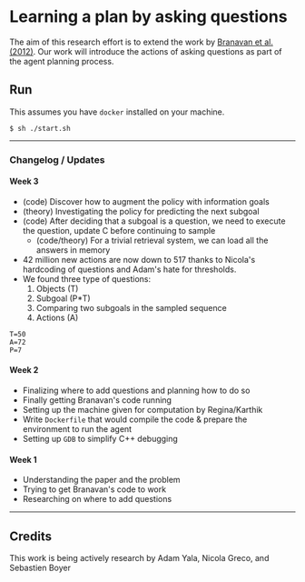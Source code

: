 # Learning a plan by asking questions

The aim of this research effort is to extend the work by [Branavan et al. (2012)](http://people.csail.mit.edu/regina/my_papers/planning12.pdf). Our work will introduce the actions of asking questions as part of the agent planning process.

## Run

This assumes you have `docker` installed on your machine.

```
$ sh ./start.sh
```

---

### Changelog / Updates

#### Week 3

- (code) Discover how to augment the policy with information goals
- (theory) Investigating the policy for predicting the next subgoal
- (code) After deciding that a subgoal is a question, we need to execute the question, update C before continuing to sample
  - (code/theory) For a trivial retrieval system, we can load all the answers in memory
- 42 million new actions are now down to 517 thanks to Nicola's hardcoding of questions and Adam's hate for thresholds.
- We found three type of questions:
  1. Objects (T)
  2. Subgoal (P*T)
  3. Comparing two subgoals in the sampled sequence
  4. Actions (A)

```
T=50
A=72
P=7
```

#### Week 2
- Finalizing where to add questions and planning how to do so
- Finally getting Branavan's code running
- Setting up the machine given for computation by Regina/Karthik
- Write `Dockerfile` that would compile the code & prepare the environment to run the agent
- Setting up `GDB` to simplify C++ debugging

#### Week 1
- Understanding the paper and the problem
- Trying to get Branavan's code to work
- Researching on where to add questions

---


## Credits
This work is being actively research by Adam Yala, Nicola Greco, and Sebastien Boyer
